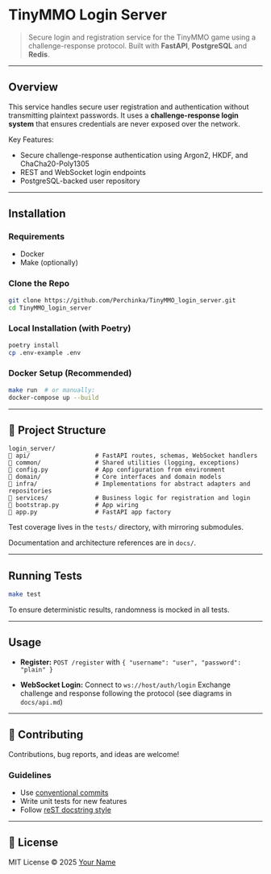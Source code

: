 # TinyMMO Login Server

>Secure login and registration service for the TinyMMO game using a challenge-response protocol.
> Built with **FastAPI**, **PostgreSQL** and **Redis**.

---

## Overview

This service handles secure user registration and authentication without transmitting plaintext passwords.
It uses a **challenge-response login system** that ensures credentials are never exposed over the network.

Key Features:

* Secure challenge-response authentication using Argon2, HKDF, and ChaCha20-Poly1305
* REST and WebSocket login endpoints
* PostgreSQL-backed user repository
<!-- * Full test suite with `pytest` will be in future-->

---

## Installation

### Requirements

* Docker
* Make (optionally)

### Clone the Repo

```bash
git clone https://github.com/Perchinka/TinyMMO_login_server.git
cd TinyMMO_login_server
```

### Local Installation (with Poetry)

```bash
poetry install
cp .env-example .env
```

### Docker Setup (Recommended)

```bash
make run  # or manually:
docker-compose up --build
```

---

## 📂 Project Structure

```
login_server/
🔹 api/                  # FastAPI routes, schemas, WebSocket handlers
🔹 common/               # Shared utilities (logging, exceptions)
🔹 config.py             # App configuration from environment
🔹 domain/               # Core interfaces and domain models
🔹 infra/                # Implementations for abstract adapters and repositories
🔹 services/             # Business logic for registration and login
🔹 bootstrap.py          # App wiring
🔹 app.py                # FastAPI app factory
```

Test coverage lives in the `tests/` directory, with mirroring submodules.

Documentation and architecture references are in `docs/`.

---

## Running Tests

```bash
make test
```

To ensure deterministic results, randomness is mocked in all tests.

---

## Usage

* **Register:**
  `POST /register` with `{ "username": "user", "password": "plain" }`

* **WebSocket Login:**
  Connect to `ws://host/auth/login`
  Exchange challenge and response following the protocol (see diagrams in `docs/api.md`)

---

## 🤝 Contributing

Contributions, bug reports, and ideas are welcome!

### Guidelines

* Use [conventional commits](https://www.conventionalcommits.org/)
* Write unit tests for new features
* Follow [reST docstring style](https://sphinx-rtd-tutorial.readthedocs.io/en/latest/docstrings.html)

---

## 📄 License

MIT License
© 2025 [Your Name](mailto:you@example.com)
